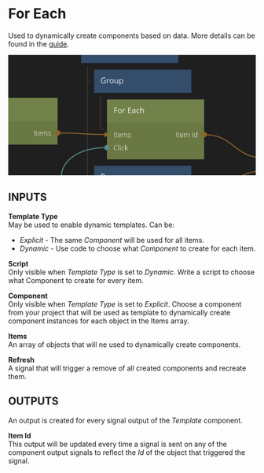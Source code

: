 # For Each

Used to dynamically create components based on data. More details can be found in the [guide](/guides/for-each.md).

![](for-each.png ':class=img-size-m')

## INPUTS

**Template Type**  
May be used to enable dynamic templates. Can be:

- _Explicit_ - The same _Component_ will be used for all items.
- _Dynamic_ - Use code to choose what _Component_ to create for each item.

**Script**  
Only visible when _Template Type_ is set to _Dynamic_. Write a script to choose what Component to create for every item.

**Component**  
Only visible when _Template Type_ is set to _Explicit_. Choose a component from your project that will be used as template to dynamically create component instances for each object in the Items array.

**Items**  
An array of objects that will ne used to dynamically create components.

**Refresh**  
A signal that will trigger a remove of all created components and recreate them.

## OUTPUTS

An output is created for every signal output of the _Template_ component.

**Item Id**  
This output will be updated every time a signal is sent on any of the component output signals to reflect the _Id_ of the object that triggered the signal.
